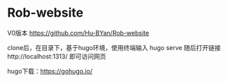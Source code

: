 # Rob-website
V0版本
https://github.com/Hu-BYan/Rob-website


clone后，在目录下，基于hugo环境，使用终端输入 hugo serve
随后打开链接http://localhost:1313/ 即可访问网页

hugo下载：https://gohugo.io/
